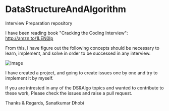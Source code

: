 # DataStructureAndAlgorithm
Interview Preparation repository

I have been reading book "Cracking the Coding Interview": http://amzn.to/1LEN0Ip

From this, I have figure out the following concepts should be necessary to learn, implement, and solve in order to be successed in any interview.

![image](https://user-images.githubusercontent.com/22039411/212574517-05b72a37-cb42-4ec8-9e75-476b115c94ef.png)

I have created a project, and going to create issues one by one and try to implement it by myself.

If you are intrested in any of the DS&Algo topics and wanted to contribute to these work, Please check the issues and raise a pull request.

Thanks & Regards,
Sanatkumar Dhobi

